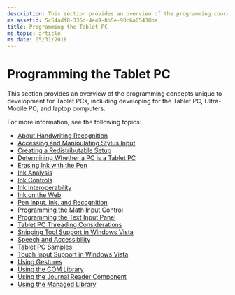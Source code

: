 ```yaml
---
description: This section provides an overview of the programming concepts unique to development for Tablet PCs, including developing for the Tablet PC, Ultra-Mobile PC, and laptop computers.
ms.assetid: 5c54adf8-336d-4e49-8b5e-90c6a05438ba
title: Programming the Tablet PC
ms.topic: article
ms.date: 05/31/2018
---
```


# Programming the Tablet PC

This section provides an overview of the programming concepts unique to development for Tablet PCs, including developing for the Tablet PC, Ultra-Mobile PC, and laptop computers.

For more information, see the following topics:

-   [About Handwriting Recognition](about-handwriting-recognition.md)
-   [Accessing and Manipulating Stylus Input](accessing-and-manipulating-stylus-input.md)
-   [Creating a Redistributable Setup](creating-a-redistributable-setup.md)
-   [Determining Whether a PC is a Tablet PC](determining-whether-a-pc-is-a-tablet-pc.md)
-   [Erasing Ink with the Pen](erasing-ink-with-the-pen.md)
-   [Ink Analysis](ink-analysis.md)
-   [Ink Controls](ink-controls.md)
-   [Ink Interoperability](ink-interoperability.md)
-   [Ink on the Web](ink-on-the-web.md)
-   [Pen Input, Ink, and Recognition](pen-input--ink--and-recognition.md)
-   [Programming the Math Input Control](programming-the-math-input-control.md)
-   [Programming the Text Input Panel](programming-the-text-input-panel.md)
-   [Tablet PC Threading Considerations](tablet-pc-threading-considerations.md)
-   [Snipping Tool Support in Windows Vista](snipping-tool-support-in-windows-vista.md)
-   [Speech and Accessibility](speech-and-accessibility.md)
-   [Tablet PC Samples](mobile-pc-and-tablet-pc-samples.md)
-   [Touch Input Support in Windows Vista](touch-input-support-in-windows-vista.md)
-   [Using Gestures](using-gestures.md)
-   [Using the COM Library](using-the-com-library.md)
-   [Using the Journal Reader Component](using-the-journal-reader-component.md)
-   [Using the Managed Library](using-the-managed-library.md)

 

 



